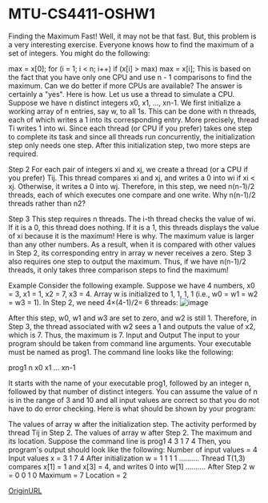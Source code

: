 # MTU-CS4411-OSHW1
Finding the Maximum Fast!
Well, it may not be that fast. But, this problem is a very interesting exercise.
Everyone knows how to find the maximum of a set of integers. You might do the following:

max = x[0];
for (i = 1; i < n; i++)
     if (x[i] > max)
          max = x[i];
This is based on the fact that you have only one CPU and use n - 1 comparisons to find the maximum. Can we do better if more CPUs are available? The answer is certainly a "yes". Here is how.
Let us use a thread to simulate a CPU. Suppose we have n distinct integers x0, x1, ..., xn-1. We first initialize a working array of n entries, say w, to all 1s. This can be done with n threads, each of which writes a 1 into its corresponding entry. More precisely, thread Ti writes 1 into wi. Since each thread (or CPU if you prefer) takes one step to complete its task and since all threads run concurrently, the initialization step only needs one step. After this initialization step, two more steps are required.

Step 2 For each pair of integers xi and xj, we create a thread (or a CPU if you prefer) Tij. This thread compares xi and xj, and writes a 0 into wi if xi < xj. Otherwise, it writes a 0 into wj. Therefore, in this step, we need n(n-1)/2 threads, each of which executes one compare and one write. Why n(n-1)/2 threads rather than n2?

Step 3 This step requires n threads. The i-th thread checks the value of wi. If it is a 0, this thread does nothing. If it is a 1, this threads displays the value of xi because it is the maximum! Here is why. The maximum value is larger than any other numbers. As a result, when it is compared with other values in Step 2, its corresponding entry in array w never receives a zero. Step 3 also requires one step to output the maximum. Thus, if we have n(n-1)/2 threads, it only takes three comparison steps to find the maximum!

Example
Consider the following example. Suppose we have 4 numbers, x0 = 3, x1 = 1, x2 = 7, x3 = 4. Array w is initialized to 1, 1, 1, 1 (i.e., w0 = w1 = w2 = w3 = 1). In Step 2, we need 4×(4-1)/2= 6 threads:
![image](https://user-images.githubusercontent.com/30169115/172193918-bfe13c91-0e68-4a18-b735-555652dbf5ac.png)


After this step, w0, w1 and w3 are set to zero, and w2 is still 1. Therefore, in Step 3, the thread associated with w2 sees a 1 and outputs the value of x2, which is 7. Thus, the maximum is 7.
Input and Output
The input to your program should be taken from command line arguments. Your executable must be named as prog1. The command line looks like the following:

prog1  n  x0 x1 ... xn-1

It starts with the name of your executable prog1, followed by an integer n, followed by that number of distinct integers. You can assume the value of n is in the range of 3 and 10 and all input values are correct so that you do not have to do error checking.
Here is what should be shown by your program:

The values of array w after the initialization step.
The activity performed by thread Tij in Step 2.
The values of array w after Step 2.
The maximum and its location.
Suppose the command line is
prog1  4  3 1 7 4
Then, you program's output should look like the following:
Number of input values = 4
Input values         x = 3 1 7 4
After initialization w = 1 1 1 1
     ..........
Thread T(1,3) compares x[1] = 1 and x[3] = 4, and writes 0 into w[1]
     ..........
After Step 2         w = 0 0 1 0
Maximum                = 7
Location               = 2

[OriginURL](https://pages.mtu.edu/~shene/FORUM/Taiwan-Forum/ComputerScience/003-OS/PROG/PG1/prog1.html)
